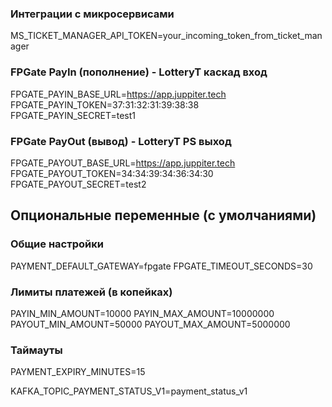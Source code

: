 
### Интеграции с микросервисами

MS_TICKET_MANAGER_API_TOKEN=your_incoming_token_from_ticket_manager

### FPGate PayIn (пополнение) - LotteryT каскад вход

FPGATE_PAYIN_BASE_URL=https://app.juppiter.tech
FPGATE_PAYIN_TOKEN=37:31:32:31:39:38:38
FPGATE_PAYIN_SECRET=test1

### FPGate PayOut (вывод) - LotteryT PS выход

FPGATE_PAYOUT_BASE_URL=https://app.juppiter.tech
FPGATE_PAYOUT_TOKEN=34:34:39:34:36:34:30
FPGATE_PAYOUT_SECRET=test2

## Опциональные переменные (с умолчаниями)

### Общие настройки

PAYMENT_DEFAULT_GATEWAY=fpgate
FPGATE_TIMEOUT_SECONDS=30


### Лимиты платежей (в копейках)
PAYIN_MIN_AMOUNT=10000
PAYIN_MAX_AMOUNT=10000000
PAYOUT_MIN_AMOUNT=50000
PAYOUT_MAX_AMOUNT=5000000

### Таймауты
PAYMENT_EXPIRY_MINUTES=15

KAFKA_TOPIC_PAYMENT_STATUS_V1=payment_status_v1
